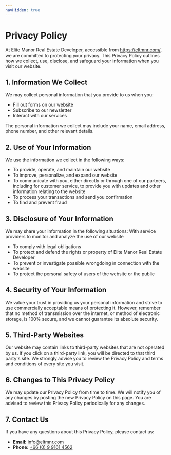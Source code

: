 ```yaml
---
navHidden: true
---
```

# Privacy Policy

At Elite Manor Real Estate Developer, accessible from https://eltmnr.com/, we are committed to protecting your privacy. This Privacy Policy outlines how we collect, use, disclose, and safeguard your information when you visit our website.

## 1. Information We Collect

We may collect personal information that you provide to us when you:

- Fill out forms on our website
- Subscribe to our newsletter
- Interact with our services

The personal information we collect may include your name, email address, phone number, and other relevant details.

## 2. Use of Your Information

We use the information we collect in the following ways:

- To provide, operate, and maintain our website
- To improve, personalize, and expand our website
- To communicate with you, either directly or through one of our partners, including for customer service, to provide you with updates and other information relating to the website
- To process your transactions and send you confirmation
- To find and prevent fraud

## 3. Disclosure of Your Information

We may share your information in the following situations:
With service providers to monitor and analyze the use of our website

- To comply with legal obligations
- To protect and defend the rights or property of Elite Manor Real Estate Developer
- To prevent or investigate possible wrongdoing in connection with the website
- To protect the personal safety of users of the website or the public

## 4. Security of Your Information

We value your trust in providing us your personal information and strive to use commercially acceptable means of protecting it. However, remember that no method of transmission over the internet, or method of electronic storage, is 100% secure, and we cannot guarantee its absolute security.

## 5. Third-Party Websites

Our website may contain links to third-party websites that are not operated by us. If you click on a third-party link, you will be directed to that third party's site. We strongly advise you to review the Privacy Policy and terms and conditions of every site you visit.

## 6. Changes to This Privacy Policy

We may update our Privacy Policy from time to time. We will notify you of any changes by posting the new Privacy Policy on this page. You are advised to review this Privacy Policy periodically for any changes.

## 7. Contact Us

If you have any questions about this Privacy Policy, please contact us:

- **Email:** info@eltmnr.com
- **Phone:** [+66 (0) 9 9161 4562](tel:+66991614562)
